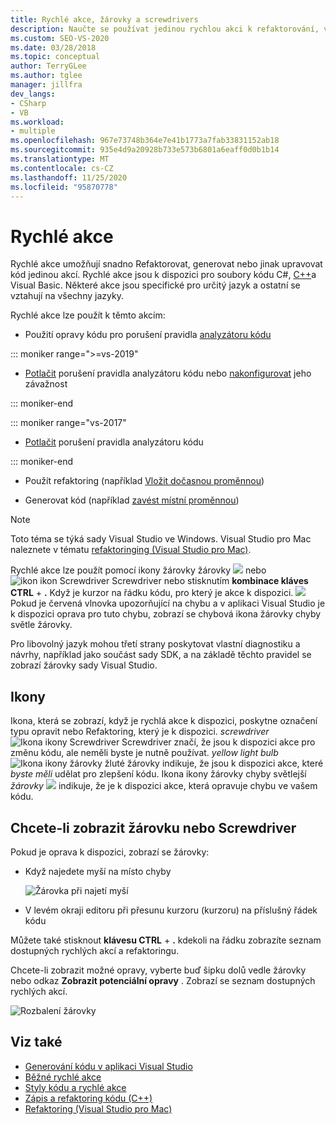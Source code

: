 ```yaml
---
title: Rychlé akce, žárovky a screwdrivers
description: Naučte se používat jedinou rychlou akci k refaktorování, vygenerování nebo jiným úpravám kódu.
ms.custom: SEO-VS-2020
ms.date: 03/28/2018
ms.topic: conceptual
author: TerryGLee
ms.author: tglee
manager: jillfra
dev_langs:
- CSharp
- VB
ms.workload:
- multiple
ms.openlocfilehash: 967e73748b364e7e41b1773a7fab33831152ab18
ms.sourcegitcommit: 935e4d9a20928b733e573b6801a6eaff0d0b1b14
ms.translationtype: MT
ms.contentlocale: cs-CZ
ms.lasthandoff: 11/25/2020
ms.locfileid: "95870778"
---
```

# <a name="quick-actions"></a>Rychlé akce

Rychlé akce umožňují snadno Refaktorovat, generovat nebo jinak upravovat kód jedinou akcí. Rychlé akce jsou k dispozici pro soubory kódu C#, [C++](/cpp/ide/writing-and-refactoring-code-cpp)a Visual Basic. Některé akce jsou specifické pro určitý jazyk a ostatní se vztahují na všechny jazyky.

Rychlé akce lze použít k těmto akcím:

- Použití opravy kódu pro porušení pravidla [analyzátoru kódu](../code-quality/roslyn-analyzers-overview.md)

::: moniker range=">=vs-2019"

- [Potlačit](../code-quality/use-roslyn-analyzers.md#suppress-violations) porušení pravidla analyzátoru kódu nebo [nakonfigurovat](../code-quality/use-roslyn-analyzers.md#set-rule-severity-from-the-light-bulb-menu) jeho závažnost

::: moniker-end

::: moniker range="vs-2017"

- [Potlačit](../code-quality/use-roslyn-analyzers.md#suppress-violations) porušení pravidla analyzátoru kódu

::: moniker-end

- Použít refaktoring (například [Vložit dočasnou proměnnou](../ide/reference/inline-temporary-variable.md))

- Generovat kód (například [zavést místní proměnnou](../ide/reference/introduce-local-variable.md))

> [!NOTE]
> Toto téma se týká sady Visual Studio ve Windows. Visual Studio pro Mac naleznete v tématu [refaktoringing (Visual Studio pro Mac)](/visualstudio/mac/refactoring).

Rychlé akce lze použít pomocí ikony žárovky žárovky ![ ](media/light-bulb-icon.png) nebo ![ ikon ikon Screwdriver Screwdriver ](media/screwdriver-icon.png) nebo stisknutím **kombinace kláves CTRL** + **.** Když je kurzor na řádku kódu, pro který je akce k dispozici. ![ ](media/error-light-bulb-icon.png) Pokud je červená vlnovka upozorňující na chybu a v aplikaci Visual Studio je k dispozici oprava pro tuto chybu, zobrazí se chybová ikona žárovky chyby světle žárovky.

Pro libovolný jazyk mohou třetí strany poskytovat vlastní diagnostiku a návrhy, například jako součást sady SDK, a na základě těchto pravidel se zobrazí žárovky sady Visual Studio.

## <a name="icons"></a>Ikony

Ikona, která se zobrazí, když je rychlá akce k dispozici, poskytne označení typu opravit nebo Refaktoring, který je k dispozici. *screwdriver* ![ Ikona ikony Screwdriver Screwdriver ](media/screwdriver-icon.png) značí, že jsou k dispozici akce pro změnu kódu, ale neměli byste je nutně používat. *yellow light bulb* ![ Ikona ikony žárovky žluté žárovky ](media/light-bulb-icon.png) indikuje, že jsou k dispozici akce, které *byste měli* udělat pro zlepšení kódu. Ikona ikony žárovky chyby světlejší *žárovky* ![ ](media/error-light-bulb-icon.png) indikuje, že je k dispozici akce, která opravuje chybu ve vašem kódu.

## <a name="to-see-a-light-bulb-or-screwdriver"></a>Chcete-li zobrazit žárovku nebo Screwdriver

Pokud je oprava k dispozici, zobrazí se žárovky:

- Když najedete myší na místo chyby

   ![Žárovka při najetí myší](../ide/media/vs2015_lightbulb_hover.png)

- V levém okraji editoru při přesunu kurzoru (kurzoru) na příslušný řádek kódu

Můžete také stisknout **klávesu CTRL** + **.** kdekoli na řádku zobrazíte seznam dostupných rychlých akcí a refaktoringu.

Chcete-li zobrazit možné opravy, vyberte buď šipku dolů vedle žárovky nebo odkaz **Zobrazit potenciální opravy** . Zobrazí se seznam dostupných rychlých akcí.

![Rozbalení žárovky](../ide/media/vs2015_lightbulb_hover_expanded.png)

## <a name="see-also"></a>Viz také

- [Generování kódu v aplikaci Visual Studio](../ide/code-generation-in-visual-studio.md)
- [Běžné rychlé akce](../ide/common-quick-actions.md)
- [Styly kódu a rychlé akce](../ide/code-styles-and-code-cleanup.md)
- [Zápis a refaktoring kódu (C++)](/cpp/ide/writing-and-refactoring-code-cpp)
- [Refaktoring (Visual Studio pro Mac)](/visualstudio/mac/refactoring)
